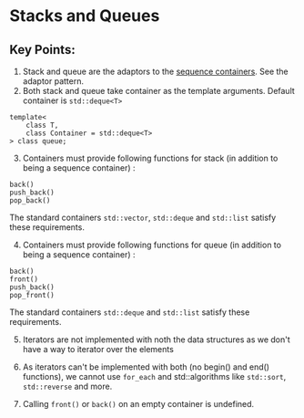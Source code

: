 # Stacks and Queues

## Key Points:
1. Stack and queue are the adaptors to the [sequence containers](http://en.cppreference.com/w/cpp/concept/SequenceContainer). See the adaptor pattern. 
2. Both stack and queue take container as the template arguments. Default container is ```std::deque<T>```
```
template<
    class T,
    class Container = std::deque<T>
> class queue;
```
3. Containers must provide following functions for stack (in addition to being a sequence container) :
```
back()
push_back()
pop_back()
```
The standard containers ```std::vector```, ```std::deque``` and ```std::list``` satisfy these requirements.

4. Containers must provide following functions for queue (in addition to being a sequence container) :
```
back()
front()
push_back()
pop_front()
```
The standard containers ```std::deque``` and ```std::list``` satisfy these requirements.

5. Iterators are not implemented with noth the data structures as we don't have a way to iterator over the elements

6. As iterators can't be implemented with both (no begin() and end() functions), we cannot use ```for_each``` and std::algorithms like ```std::sort```, ```std::reverse``` and more. 

7. Calling ```front()``` or ```back()``` on an empty container is undefined.